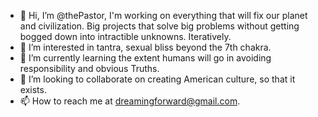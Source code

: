 - 👋 Hi, I’m @thePastor, I'm working on everything that will fix our planet and civilization.  Big projects that solve big problems without getting bogged down into intractible unknowns.  Iteratively.
- 👀 I’m interested in tantra, sexual bliss beyond the 7th chakra.
- 🌱 I’m currently learning the extent humans will go in avoiding responsibility and obvious Truths.
- 💞️ I’m looking to collaborate on creating American culture, so that it exists.
- 📫 How to reach me at dreamingforward@gmail.com.

<!---
thePastor/thePastor is a ✨ special ✨ repository because its `README.md` (this file) appears on your GitHub profile.
You can click the Preview link to take a look at your changes.
--->

